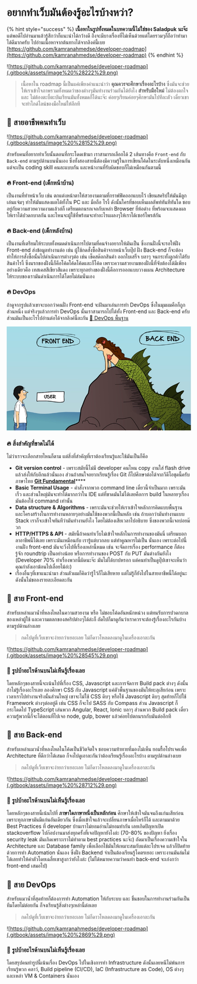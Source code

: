 # อยากทำเว็บมันต้องรู้อะไรบ้างหว่า?

{% hint style="success" %}
**เนื้อหาในรูปทั้งหมดในบทความนี้ไม่ใช่ของ Saladpuk** **นะจ๊ะ** แต่พอดีไปอ่านมาแล้วรู้สึกว่าก็แนะนำได้กว้างดี ถึงจะมีบางเรื่องที่ไม่เห็นด้วยแต่โดยรวมๆก็ถือว่าทำมาได้ดีมากครับ ไปอ่านเนื้อหาจากต้นทางได้จากลิงค์นี้เบย [https://github.com/kamranahmedse/developer-roadmap](https://github.com/kamranahmedse/developer-roadmap)
{% endhint %}

![https://github.com/kamranahmedse/developer-roadmap](.gitbook/assets/image%20%28222%29.png)

> เนื้อหาใน roadmap นี้เป็นแค่เพียงคำแนะนำว่า **คุณควรจะศึกษาเรื่องอะไรบ้าง**  ซึ่งมันจะช่วยให้เราเข้าใจภาพรวมทั้งหมดว่าของต่างๆมันทำงานร่วมกันได้ยังไง **สำหรับมือใหม่** ไม่ต้องตกใจ และ ไม่ต้องตะบี้ตะบันเรียนมันทั้งหมดก็ได้นะจ๊ะ ค่อยๆเรียนค่อยๆศึกษามันไปทีละตัว เดี๋ยวเขาจะทำไกด์ไลน์ของมือใหม่ให้อีกที

## 🥰 สายอาชีพคนทำเว็บ

![https://github.com/kamranahmedse/developer-roadmap](.gitbook/assets/image%20%28152%29.png)

สำหรับคนที่อยากทำเว็บนั้นตอนที่กระโดดเข้ามา เราสามารถเลือกได้ 2 เส้นทางคือ `Front-end` กับ `Back-end` ตามรูปด้านบนนั่นเอง ซึ่งทั้งสองสายนี้ต้องมีความรู้ในการเขียนโค้ดในระดับหนึ่งเหมือนกัน แต่จะเป็น coding skill คนละแบบกัน  และหน้างานที่รับผิดชอบก็ไม่เหมือนกันตามนี้

### 🔥 Front-end \(เด็กหน้าบ้าน\)

เป็นงานที่ทำหน้าเว็บ เช่น ตกแต่งหน้าตาให้สวยงามตามที่กราฟฟิคออกแบบไว้ เขียนสคริปให้มันมีลูกเล่นแจ่มๆ ทำให้มันแสดงผลได้ทั้งใน PC และ มือถือ ไรงี้ ดังนั้นใครที่ชอบเห็นผลลัพท์ทันทีทันใด ชอบอยู่กับความสวยความงามแล้วล่ก็ เตรียมตกนรกเจอกับเหล่า Browser ยี่ห้อต่าง ที่พร้อมจะแสดงผล ให้เราได้ปวดกบาลกัน และไหนจะผู้ใช้ที่พร้อมจะทำอะไรแผลงๆให้เราได้เซอร์ไพรส์กัน

### 🔥 Back-end \(เด็กหลังบ้าน\)

เป็นงานที่เตรียมให้ระบบทั้งหมดดำเนินการไปตามที่คนจ้างอยากให้มันเป็น ซึ่งงานฝั่งนี้จะรอให้ฝั่ง Front-end ส่งข้อมูลทำงานต่อ เช่น ผู้ใช้กดสั่งซื้อสินค้าจากหน้าเว็บปุ๊ป ฝั่ง Back-end ก็จะต้องทำให้การสั่งซื้อนั้นไปดำเนินการต่างๆต่อ เช่น เช็คสต๊อกสินค้า ออกใบเสร็จ บลาๆ จนกระทั้งลูกค้าได้รับสินค้าไรงี้ ซึ่งนรกของฝั่งนี้ก็คือโค้ดโค้ดโค้ดและก็โค้ด เพราะความสวยงามของฝั่งนี้ที่จับต้องได้มีเพียงอย่างเดียวคือ เทสเคสสีเขียวสีแดง เพราะทุกอย่างของฝั่งนี้คือการออกแบบวางแผน Architecture ให้ระบบของเรามันดำเนินการได้โดยไม่ล่มนั่นเอง

### 🔥 DevOps

ถ้าดูจากรูปแล้วเขาจะบอกว่าคนฝั่ง Front-end จะฝันมาเล่นการทำ DevOps ซึ่งในมุมผมคือก็ถูกส่วนหนึ่ง แต่จริงๆแล้วการทำ DevOps นั้นเราสามารถไปได้ทั้ง Front-end และ Back-end ครับ ส่วนมันเป็นอะไรไปอ่านต่อได้จากลิงค์นี้ละกัน [👶 DevOps พื้นฐาน](https://www.saladpuk.com/basic/devops)

![comic.browserling.com](.gitbook/assets/image%20%2817%29.png)

### 🔥 สิ่งสำคัญที่ขาดไม่ได้

ไม่ว่าเราจะเลือกสายไหนก็ตาม แต่สิ่งที่สำคัญที่เราต้องเรียนรู้และใช้มันเป็นก็คือ 

* **Git version control** - เพราะสมัยนี้ไม่มี developer คนไหน copy งานใส่ flash drive แล้วส่งให้กับอีกแล้วนั่นเอง ส่วนถ้าสนใจอยากเรียนรู้เรื่อง Git ก็ไปศึกษาต่อได้จากวีดีโอชุดนี้ครับภาษาไทย [**Git Fundamental**](https://www.youtube.com/watch?v=g-qzBp3MOQQ&list=PLUjAn8nwWniizz7zcVDpuvgFtKFR2wzeb)\*\*\*\*
* **Basic Terminal Usage** - คำสั่งจากพวก command line เดี๋ยวนี้จำเป็นมาก เพราะมันเร็ว และส่วนใหญ่มันจะทำได้มากกว่าใน IDE แต่ที่ขาดมันไม่ได้เลยคือการ build ในหลายๆเรื่องมันต้องใช้ command เท่านั้น
* **Data structure & Algorithms** - เพราะมันจะช่วยให้เราเข้าใจหลักการคิดแบบพื้นฐาน และโครงสร้างในการทำงานหลายๆอย่างมันใช้ของพวกนี้เป็นหลัก เช่น ถ้าบอกว่ามันทำงานแบบ Stack เราก็จะเข้าใจทันทีว่ามันทำงานยังไง โดยไม่ต้องเสียเวลาไปอธิบาย ซึ่งของพวกนี้เจอบ่อยม๊วก
* **HTTP/HTTPS & API** - สมัยนี้ถ้าคนทำเว็บไม่เข้าใจหลักในการทำงานของมันนี่ เตรียมบอกลาอาชีพนี้ได้เลย เพราะมันเหมือนกับ เรารู้แต่บวกลบ แต่ทำคูณหารไม่เป็น นั่นเอง เพราะต่อไปนี้งานฝั่ง front-end มันจะวิ่งไปที่เรื่องเหล่านี้หมด เช่น จะจัดการเรื่อง performance ก็ต้องรู้จัก roundtrip เป็นอย่างน้อย หรือการทำงานของ POST กับ PUT มันต่างกันยังไง \(Developer 70% ทำเรื่องพวกนี้ผิดนะจ๊ะ มันไม่ได้บาปหรอก แต่คนทำเป็นดูปุ๊ปเขาจะเห็นว่าคุณกำลังเอาฆ้อนไปเลื่อยไม้อ่ะ\)
* เรื่องอื่นๆที่เขาแนะนำมา ส่วนตัวผมก็คิดว่ารู้ไว้ก็ไม่เสียหาย แต่ไม่รู้ก็ยังไปในสายอาชีพนี้ได้อยู่นะ ดังนั้นไม่ขอลงรายละเอียดละกัน

## 🥰 สาย Front-end

สำหรับเหล่าแมวน้ำที่หลงไหลในความสวยงาม หรือ ไม่ชอบโค้ดอันหนักหน่วง แต่ทนรับการปวดกบาลของเหล่าผู้ใช้ และความตลกของสคริปต่างๆได้ล่ะก็ ถัดไปก็มาดูกันว่าเราควรจะต้องรู้เรื่องอะไรกันบ้าง ตามรูปด้านล่างเลย

> กดไปดูที่เว็บเขาจะง่ายกว่าเยอะเลย ไม่ก็ดาวโหลดลงมาดูในเครื่องเอาละกัน

![https://github.com/kamranahmedse/developer-roadmap](.gitbook/assets/image%20%28545%29.png)

### 🤮 รูปบ้าอะไรด้านบนไม่เห็นรู้เรื่องเลย

โดยหลักๆของสายนี้จะเน้นไปที่เรื่อง CSS, Javascript และการจัดการ Build pack ต่างๆ ดังนั้นถ้าไม่รู้เรื่องอะไรเลย ลองศึกษา CSS กับ Javascript แค่ตัวพื้นฐานของมันให้ทะลุเสียก่อน เพราะเวลาเราไปทำงานจริงนั้นส่วนใหญ่ เขาจะไม่ใช้ CSS ดิบๆ หรือใช้ Javascript ดิบๆ สุดท้ายก็ไปใช้ Framework ต่างๆต่ออยู่ดี เช่น CSS ก็จะไป SASS กับ Compass ส่วน Javascript ก็กระโดดไป TypeScript เล่นพวก Angular, React, Ionic บลาๆ ส่วนพวก Build pack เดี๋ยวความรู้พวกนี้ก็จะได้ตอนที่ไปเจอ node, gulp, bower แล้วค่อยไปตกนรกกับมันต่ออีกที

## 🥰 สาย Back-end

สำหรับเหล่าแมวน้ำที่หลงไหลในโค้ดเป็นชีวิตจิตใจ ชอบความท้าทายที่มองไม่เห็น ยอมรื้อโปรเจคเพื่อ Architecture ที่ดีกว่าได้เสมอ ก็จงไปดูเอาละกันว่าต้องเรียนรู้เรื่องอะไรบ้าง ตามรูปด้านล่างเบย

> กดไปดูที่เว็บเขาจะง่ายกว่าเยอะเลย ไม่ก็ดาวโหลดลงมาดูในเครื่องเอาละกัน

![https://github.com/kamranahmedse/developer-roadmap](.gitbook/assets/image%20%28712%29.png)

### 🤮 รูปบ้าอะไรด้านบนไม่เห็นรู้เรื่องเลย

โดยหลักๆของสายนี้เน้นไปที่ **ภาษาใดภาษาหนึ่งเป็นหลักก่อน** ศึกษาให้เข้าใจมันจนถึงแก่นเสียก่อน เพราะทุกภาษามันมีแก่นอันเดียวกัน ซึ่งเมื่อเข้าใจแล้วจะเปลี่ยนภาษาเมื่อไหร่ก็ได้ และตามมาด้วย Best Practices ที่ developer บ้านเราไม่ยอมอ่านไม่ยอมทำกัน เลยเกิดปัญหาเปิด stackoverflow ไปก๊อปงานมาส่งทุกครั้งที่เจอปัญหายังไงล่ะ \(70-80% ของปัญหา ยิ่งเรื่อง security leak มันเกิดเพราะเราไม่ทำตาม best practices นะจ๊ะ\) ถัดมาเป็นเรื่องความเข้าใจใน Architecture และ Database family เพื่อเลือกใช้มันให้เหมาะสมกับแต่ละโปรเจค แล้วก็ปิดท้ายด้วยการทำ Automation นั่นเอง ซึ่งฝั่ง Backend จำเป็นต้องเรียนรู้โคตรเยอะ เพราะงานมันล่มไม่ได้เลยทำให้ค่าตัวโดยเฉลี่ยเขาสูงกว่ายังไงล่ะ \(ไม่ได้หมายความว่าคนทำ back-end จะเก่งกว่า front-end เสมอไป\)

## 🥰 สาย DevOps

สำหรับแมวน้ำที่สุดท้ายก็ต้องการทำ Automation ให้กับระบบ และ ชื่นชอบในการทำงานร่วมกันเป็นทีมโดยไม่ต่อยกัน ก็จงเรียนรู้สิ่งต่างๆเหล่านี้ต่อเลย

> กดไปดูที่เว็บเขาจะง่ายกว่าเยอะเลย ไม่ก็ดาวโหลดลงมาดูในเครื่องเอาละกัน

![https://github.com/kamranahmedse/developer-roadmap](.gitbook/assets/image%20%2869%29.png)

### 🤮 รูปบ้าอะไรด้านบนไม่เห็นรู้เรื่องเลย

โดยสรุปคนทำรูปนี้เน้นเรื่อง DevOps ไปในเชิงการทำ Infrastructure ดังนั้นเลยหนีไม่พ้นการเรียนรู้พวก คลาว์, Build pipeline \(CI/CD\), IaC \(Infrastructure as Code\), OS ต่างๆ และเหล่า VM & Containers นั่นเอง

